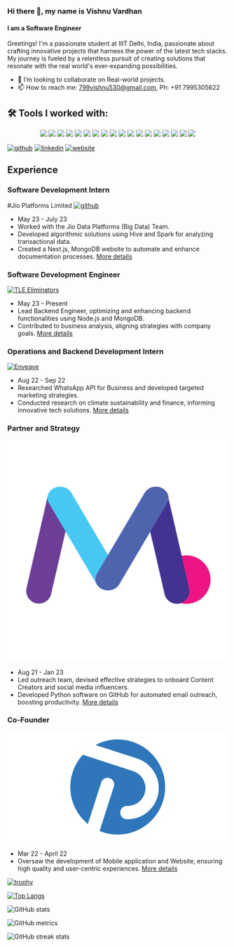 ### Hi there 👋, my name is Vishnu Vardhan
#### I am a Software Engineer
Greetings! I'm a passionate student at IIIT Delhi, India, passionate about crafting innovative projects that harness the power of the latest tech stacks. My journey is fueled by a relentless pursuit of creating solutions that resonate with the real world's ever-expanding possibilities.

- 👯 I’m looking to collaborate on Real-world projects.
- 📫 How to reach me: 799vishnu530@gmail.com, Ph: +91 7995305622 

## 🛠 Tools I worked with:

<p align="center">
  <img src="https://img.shields.io/badge/java-%23ED8B00.svg?style=for-the-badge&logo=java&logoColor=white">
  <img src="https://img.shields.io/badge/html5-%23E34F26.svg?style=for-the-badge&logo=html5&logoColor=white">
  <img src="https://img.shields.io/badge/css3-%231572B6.svg?style=for-the-badge&logo=css3&logoColor=white">
  <img src="https://img.shields.io/badge/javascript-%23323330.svg?style=for-the-badge&logo=javascript&logoColor=%23F7DF1E">
  <img src="https://img.shields.io/badge/tailwindcss-%2338B2AC.svg?style=for-the-badge&logo=tailwind-css&logoColor=white">
  <img src="https://img.shields.io/badge/react-%2320232a.svg?style=for-the-badge&logo=react&logoColor=%2361DAFB">
  <img src="https://img.shields.io/badge/MySQL-00000F?style=for-the-badge&logo=mysql&logoColor=white">
  <img src="https://img.shields.io/badge/PostgreSQL-316192?style=for-the-badge&logo=postgresql&logoColor=white">
  <img src="https://img.shields.io/badge/MongoDB-4EA94B?style=for-the-badge&logo=mongodb&logoColor=white">
  <img src="https://img.shields.io/badge/git-%23F05033.svg?style=for-the-badge&logo=git&logoColor=white">
  <img src="https://img.shields.io/badge/Postman-F36C3D?style=for-the-badge&logo=postman&logoColor=white">
  <img src="https://img.shields.io/badge/Google_Cloud-4285F4?style=for-the-badge&logo=google-cloud&logoColor=white">
  <img src="https://img.shields.io/badge/Vercel-000000?style=for-the-badge&logo=vercel&logoColor=white">
  <img src="https://img.shields.io/badge/bootstrap-%23563D7C.svg?style=for-the-badge&logo=bootstrap&logoColor=white">
  <img src="https://img.shields.io/badge/figma-%23F24E1E.svg?style=for-the-badge&logo=figma&logoColor=white">
  <img src="https://img.shields.io/badge/python-3670A0?style=for-the-badge&logo=python&logoColor=ffdd54">
  <img src="https://img.shields.io/badge/numpy-%23013243.svg?style=for-the-badge&logo=numpy&logoColor=white">
  <img src="https://img.shields.io/badge/pandas-%23150458.svg?style=for-the-badge&logo=pandas&logoColor=white">
</p>


[<img src='https://cdn.jsdelivr.net/npm/simple-icons@3.0.1/icons/github.svg' alt='github' height='40'>](https://github.com/V15hnu24)  [<img src='https://cdn.jsdelivr.net/npm/simple-icons@3.0.1/icons/linkedin.svg' alt='linkedin' height='40'>](https://www.linkedin.com/in/https://www.linkedin.com/in/vish24vishnu//)  [<img src='https://cdn.jsdelivr.net/npm/simple-icons@3.0.1/icons/icloud.svg' alt='website' height='40'>](https://my-project-2168c.web.app/)  

## Experience

### Software Development Intern
#Jio Platforms Limited
[<img src='https://cdn.jsdelivr.net/npm/simple-icons@3.0.1/icons/github.svg' alt='github' height='40'>](https://github.com/V15hnu24) 
- May 23 - July 23
- Worked with the Jio Data Platforms (Big Data) Team.
- Developed algorithmic solutions using Hive and Spark for analyzing transactional data.
- Created a Next.js, MongoDB website to automate and enhance documentation processes. [More details](/experiences/jio_intern.md)

### Software Development Engineer
[![TLE Eliminators]([/images/tle_logo.png)](https://www.tle-eliminators.com/)
- May 23 - Present
- Lead Backend Engineer, optimizing and enhancing backend functionalities using Node.js and MongoDB.
- Contributed to business analysis, aligning strategies with company goals. [More details](/experiences/tle_engineer.md)

### Operations and Backend Development Intern
[![Enveave](/images/enveave_logo.png)](https://www.enveave.com)
- Aug 22 - Sep 22
- Researched WhatsApp API for Business and developed targeted marketing strategies.
- Conducted research on climate sustainability and finance, informing innovative tech solutions. [More details](/experiences/enveave_intern.md)

### Partner and Strategy
[![Memboro](/images/memboro_logo.png)](https://www.thememboro.com/)
- Aug 21 - Jan 23
- Led outreach team, devised effective strategies to onboard Content Creators and social media influencers.
- Developed Python software on GitHub for automated email outreach, boosting productivity. [More details](/experiences/memboro_partner.md)

### Co-Founder
[![Passious](/images/passious_logo.png)](https://www.passious.com)
- Mar 22 - April 22
- Oversaw the development of Mobile application and Website, ensuring high quality and user-centric experiences. [More details](/experiences/passious_cofounder.md)




[![trophy](https://github-profile-trophy.vercel.app/?username=V15hnu24)](https://github.com/ryo-ma/github-profile-trophy)

[![Top Langs](https://github-readme-stats.vercel.app/api/top-langs/?username=V15hnu24)](https://github.com/anuraghazra/github-readme-stats)

![GitHub stats](https://github-readme-stats.vercel.app/api?username=V15hnu24&show_icons=true&count_private=true)  

![GitHub metrics](https://metrics.lecoq.io/V15hnu24)  

![GitHub streak stats](https://streak-stats.demolab.com/?user=V15hnu24)  

